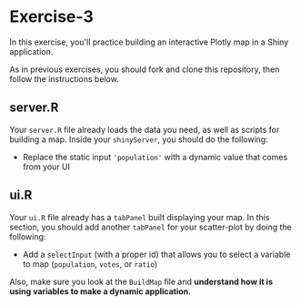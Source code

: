 # Exercise-3
In this exercise, you'll practice building an interactive Plotly map in a Shiny application. 

As in previous exercises, you should fork and clone this repository, then follow the instructions below.

## server.R
Your `server.R` file already loads the data you need, as well as scripts for building a map. Inside your `shinyServer`, you should do the following:

- Replace the static input `'population'` with a dynamic value that comes from your UI

## ui.R
Your `ui.R` file already has a `tabPanel` built displaying your map. In this section, you should add another `tabPanel` for your scatter-plot by doing the following:

- Add a `selectInput` (with a proper id) that allows you to select a variable to map (`population`, `votes`, or `ratio`)

Also, make sure you look at the `BuildMap` file and **understand how it is using variables to make a dynamic application**.
